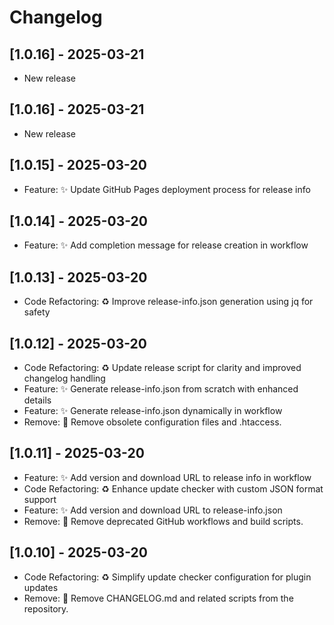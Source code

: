 # Changelog

## [1.0.16] - 2025-03-21

- New release


## [1.0.16] - 2025-03-21

- New release


## [1.0.15] - 2025-03-20

- Feature: ✨ Update GitHub Pages deployment process for release info


## [1.0.14] - 2025-03-20

- Feature: ✨ Add completion message for release creation in workflow


## [1.0.13] - 2025-03-20

- Code Refactoring: ♻️ Improve release-info.json generation using jq for safety


## [1.0.12] - 2025-03-20

- Code Refactoring: ♻️ Update release script for clarity and improved changelog handling
- Feature: ✨ Generate release-info.json from scratch with enhanced details
- Feature: ✨ Generate release-info.json dynamically in workflow
- Remove: 🚮 Remove obsolete configuration files and .htaccess.


## [1.0.11] - 2025-03-20

- Feature: ✨ Add version and download URL to release info in workflow
- Code Refactoring: ♻️ Enhance update checker with custom JSON format support
- Feature: ✨ Add version and download URL to release-info.json
- Remove: 🚮 Remove deprecated GitHub workflows and build scripts.


## [1.0.10] - 2025-03-20

- Code Refactoring: ♻️ Simplify update checker configuration for plugin updates
- Remove: 🚮 Remove CHANGELOG.md and related scripts from the repository.

